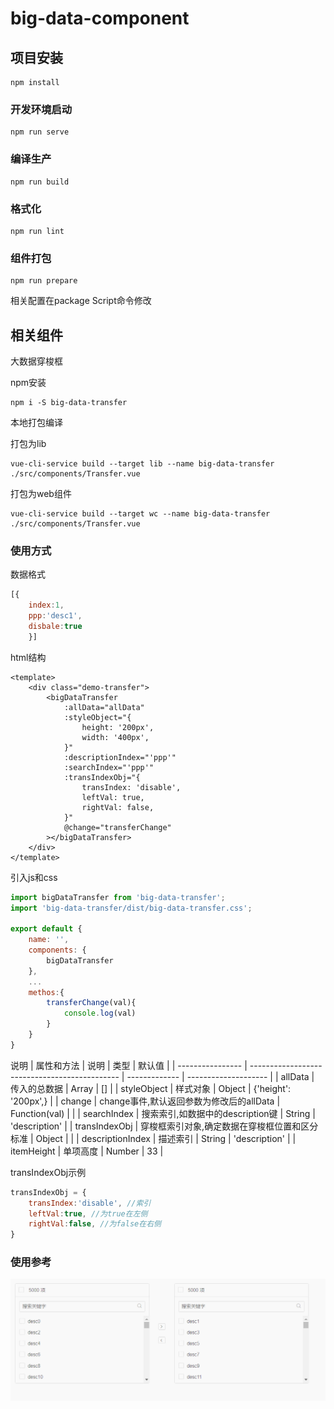 # big-data-component

## 项目安装
```
npm install
```

### 开发环境启动
```
npm run serve
```

### 编译生产
```
npm run build
```

### 格式化
```
npm run lint
```

### 组件打包

```
npm run prepare
```

相关配置在package Script命令修改



## 相关组件

大数据穿梭框

npm安装

```
npm i -S big-data-transfer
```

本地打包编译

打包为lib

```shell
vue-cli-service build --target lib --name big-data-transfer ./src/components/Transfer.vue
```

打包为web组件

```shell
vue-cli-service build --target wc --name big-data-transfer ./src/components/Transfer.vue
```

### 使用方式



数据格式

```js
[{
	index:1,
	ppp:'desc1',
	disbale:true
	}]
```



html结构

```vue
<template>
	<div class="demo-transfer">
		<bigDataTransfer
			:allData="allData"
			:styleObject="{
				height: '200px',
				width: '400px',
			}"
			:descriptionIndex="'ppp'"
			:searchIndex="'ppp'"
			:transIndexObj="{
				transIndex: 'disable',
				leftVal: true,
				rightVal: false,
			}"
			@change="transferChange"
		></bigDataTransfer>
	</div>
</template>
```

引入js和css

```js
import bigDataTransfer from 'big-data-transfer';
import 'big-data-transfer/dist/big-data-transfer.css';

export default {
	name: '',
	components: {
		bigDataTransfer
	},
    ...
    methos:{
        transferChange(val){
            console.log(val)
        }
    }
}
```

说明
| 属性和方法       | 说明                                          | 类型          | 默认值               |
| ---------------- | --------------------------------------------- | ------------- | -------------------- |
| allData          | 传入的总数据                                  | Array         | []                   |
| styleObject      | 样式对象                                      | Object        | {'height': '200px',} |
| change           | change事件,默认返回参数为修改后的allData      | Function(val) |                      |
| searchIndex      | 搜索索引,如数据中的description键              | String        | 'description'        |
| transIndexObj    | 穿梭框索引对象,确定数据在穿梭框位置和区分标准 | Object        |                      |
| descriptionIndex | 描述索引                                      | String        | 'description'        |
| itemHeight       | 单项高度                                      | Number        | 33                   |

transIndexObj示例

```js
transIndexObj = {
	transIndex:'disable', //索引
	leftVal:true, //为true在左侧
	rightVal:false, //为false在右侧
}
```

### 使用参考

![参考](.\media\参考.gif)